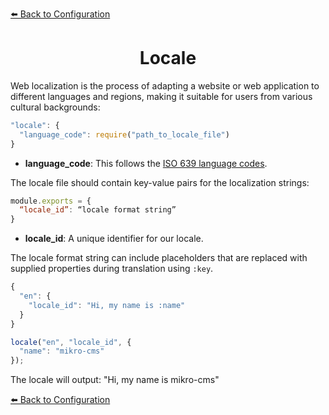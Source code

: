 [⬅️ Back to Configuration](./configuration.md)

<h1 align="center">Locale</h1>

Web localization is the process of adapting a website or web application to different languages and regions, making it suitable for users from various cultural backgrounds:

```js
"locale": {
  "language_code": require("path_to_locale_file")
}
```

- **language_code**: This follows the [ISO 639 language codes](https://en.wikipedia.org/wiki/List_of_ISO_639_language_codes).

The locale file should contain key-value pairs for the localization strings:

```js
module.exports = {
  “locale_id”: “locale format string”
}
```

- **locale_id**: A unique identifier for our locale.

The locale format string can include placeholders that are replaced with supplied properties during translation using `:key`.

```js
{
  "en": {
    "locale_id": "Hi, my name is :name"
  }
}
```

```js
locale("en", "locale_id", {
  "name": "mikro-cms"
});
```

The locale will output: "Hi, my name is mikro-cms"

[⬅️ Back to Configuration](./configuration.md)
